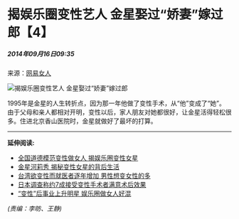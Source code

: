 # 揭娱乐圈变性艺人 金星娶过“娇妻”嫁过郎【4】

##### 2014年09月16日09:35    
来源：[网易女人](http://lady.gmw.cn/2014-09/16/content_13245814.htm)

![揭娱乐圈变性艺人 金星娶过“娇妻”嫁过郎](http://www.people.com.cn/mediafile/pic/20140916/66/14693315025445748590.jpg)

1995年是金星的人生转折点，因为那一年他做了变性手术，从“他”变成了“她”。由于父母和亲人都相对开明，变性以后，家人朋友对她都很好，让金星活得轻松很多。住进北京香山医院时，金星就做好了最坏的打算。

---

**延伸阅读:**

- [全国道德模范变性做女人 揭娱乐圈变性女星](http://js.people.com.cn/n/2014/0815/c360313-21999682.html)
- [金星河莉秀 揭秘变性女星的背后生活](http://lady.people.com.cn/n/2013/1018/c1014-23245035.html)
- [台湾欲变性而就医者逐年增加 男性想变女性的多](http://tw.people.com.cn/n/2013/1008/c104510-23122834.html)
- [日本调查称约7成接受变性手术者满意术后效果](http://travel.people.com.cn/n/2013/0711/c41570-22158967.html)
- [“变性”后事业上升明星 娱乐圈做女人好混](http://pic.people.com.cn/n/2013/0105/c1016-20092294.html)

_(责编：李昉、王静)_
<!-- tcd_original_link http://lady.people.com.cn/n/2014/0916/c1014-25669062-4.html -->
